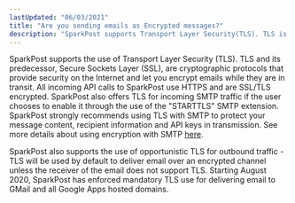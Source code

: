 ```yaml
---
lastUpdated: "06/03/2021"
title: "Are you sending emails as Encrypted messages?"
description: "SparkPost supports Transport Layer Security(TLS). TLS is a cryptographic protocol that provides security on the Internet and lets you encrypt emails during transit. All incoming API calls to SparkPost use HTTPS and are SSL/TLS encrypted. SparkPost also offers TLS support for incoming SMTP traffic if the user chooses to enable it."
---
```


SparkPost supports the use of Transport Layer Security (TLS). TLS and its predecessor, Secure Sockets Layer (SSL), are cryptographic protocols that provide security on the Internet and let you encrypt emails while they are in transit. All incoming API calls to SparkPost use HTTPS and are SSL/TLS encrypted. SparkPost also offers TLS for incoming SMTP traffic if the user chooses to enable it through the use of the "STARTTLS" SMTP extension. SparkPost strongly recommends using TLS with SMTP to protect your message content, recipient information and API keys in transmission. See more details about using encryption with SMTP <a href="https://developers.sparkpost.com/api/smtp/#header-smtp-security">here</a>.

SparkPost also supports the use of opportunistic TLS for outbound traffic - TLS will be used by default to deliver email over an encrypted channel unless the receiver of the email does not support TLS. Starting August 2020, SparkPost has enforced mandatory TLS use for delivering email to GMail and all Google Apps hosted domains.
